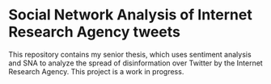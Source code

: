 # Social Network Analysis of Internet Research Agency tweets

This repository contains my senior thesis, which uses sentiment analysis and SNA to analyze the spread of disinformation over Twitter by the Internet Research Agency. This project is a work in progress.
